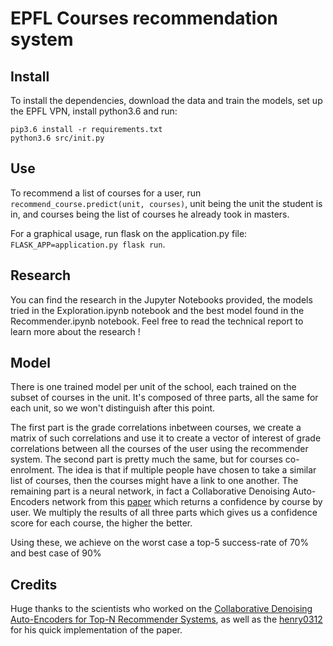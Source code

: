 # EPFL Courses recommendation system

## Install
  To install the dependencies, download the data and train the models, set up the EPFL VPN, install python3.6 and run:
  ```shell
  pip3.6 install -r requirements.txt
  python3.6 src/init.py
  ```

## Use
  To recommend a list of courses for a user, run `recommend_course.predict(unit, courses)`, unit being the unit the student is in, and courses being the list of courses he already took in masters.
  
  For a graphical usage, run flask on the application.py file: `FLASK_APP=application.py flask run`.

## Research
  You can find the research in the Jupyter Notebooks provided, the models tried in the Exploration.ipynb notebook and the best model found in the Recommender.ipynb notebook. Feel free to read the technical report to learn more about the research !

## Model
  There is one trained model per unit of the school, each trained on the subset of courses in the unit. It's composed of three parts, all the same for each unit, so we won't distinguish after this point.

  The first part is the grade correlations inbetween courses, we create a matrix of such correlations and use it to create a vector of interest of grade correlations between all the courses of the user using the recommender system. The second part is pretty much the same, but for courses co-enrolment. The idea is that if multiple people have chosen to take a similar list of courses, then the courses might have a link to one another.
  The remaining part is a neural network, in fact a Collaborative Denoising Auto-Encoders network from this [paper](http://alicezheng.org/papers/wsdm16-cdae.pdf) which returns a confidence by course by user.
  We multiply the results of all three parts which gives us a confidence score for each course, the higher the better.

  Using these, we achieve on the worst case a top-5 success-rate of 70% and best case of 90%

## Credits
Huge thanks to the scientists who worked on the [Collaborative Denoising Auto-Encoders
for Top-N Recommender Systems](http://alicezheng.org/papers/wsdm16-cdae.pdf), as well as the [henry0312](https://github.com/henry0312/CDAE) for his quick implementation of the paper.
